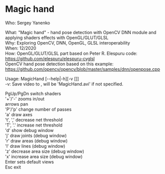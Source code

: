 # Magic hand
Who:  Sergey Yanenko  
  
What: "Magic hand" - hand pose detection with OpenCV DNN module and applying shaders effects with OpenGL/GLUT/GLSL  
Why:  Exploring OpenCV, DNN, OpenGL, GLSL interoperability  
When: 12/2020  
How: OpenGL/GLUT/GLSL part based on Peter R. Elespuru code: https://github.com/elespuru/elespuru-cvglsl  
     OpenCV hand pose detection based on this example:      https://github.com/opencv/opencv/blob/master/samples/dnn/openpose.cpp  
  
Usage: MagicHand [--help|-h][-v [<file>]]  
-v: Save video to <file>, <file> will be 'MagicHand.avi' if not specified.  
  
PgUp/PgDn switch shaders  
'+'/'-' zooms in/out  
arrows pan  
'P'/'p' change number of passes  
'a' draw axes  
't', ',' decrease net threshold    
'T', '.' increase net threshold  
'd' show debug window  
'j' draw joints (debug window)  
'r' draw areas (debug window)  
'l' draw lines (debug window)  
'z' decrease area size (debug window)  
'x' increase area size (debug window)  
Enter sets default views  
Esc exit  
